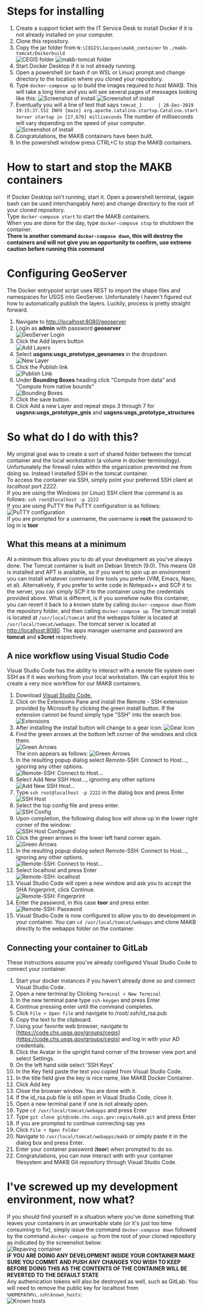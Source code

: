 # Steps for installing
1.  Create a support ticket with the IT Service Desk to install Docker if it is not already installed on your computer.
2.  Clone this repository.
3.  Copy the jar folder from `N:\CEGIS\Jacques\makb_container` to `./makb-tomcat/Dockerbuild`  
![CEGIS folder](images/install31.png)
![makb-tomcat folder](images/install32.png)
4.  Start Docker Desktop if it is not already running.
5.  Open a powershell (or bash if on WSL or Linux) prompt and change directory to the location where you cloned your repository.
6.  Type `docker-compose up` to build the images required to host MAKB.  This will take a long time and you will see several pages of messages looking like this:
![Screenshot of install](images/install61.png)
![Screenshot of install](images/install62.png)
7.  Eventually you will a line of text that says `tomcat_1      | 26-Dec-2019 19:15:37.552 INFO [main] org.apache.catalina.startup.Catalina.start Server startup in [27,679] milliseconds`  The number of milliseconds will vary depending on the speed of your computer. 
![Screenshot of install](images/install63.png) 
8.  Congratulations, the MAKB containers have been built.
9.  In the powershell window press CTRL+C to stop the MAKB containers.
# How to start and stop the MAKB containers
If Docker Desktop isn't running, start it.
Open a powershell terminal, (again bash can be used interchangably here) and change directory to the root of your cloned repository.  
Type `docker-compose start` to start the MAKB containers.  
When you are done for the day, type `docker-compose stop` to shutdown the container.   
__There is another command `docker-compose down`, this will destroy the containers and will not give you an opportunity to confirm, use extreme caution before running this command__
# Configuring GeoServer
The Docker entrypoint script uses REST to import the shape files and namespaces for USGS into GeoServer.  Unfortunately I haven't figured out how to automatically publish the layers. Luckily, process is pretty straight forward.
1.  Navigate to [http://localhost:8080/geoserver](http://localhost:8080/geoserver)
2.  Login as __admin__ with password __geoserver__  
![GeoServer Login](images/geoserver21.png) 
3.  Click the Add layers button  
![Add Layers](images/geoserver31.png) 
4.  Select __usgsns:usgs_prototype_geonames__ in the dropdown  
![New Layer](images/geoserver41.png)
5.  Click the Publish link  
![Publish Link](images/geoserver51.png)
6.  Under __Bounding Boxes__ heading click "Compute from data" and "Compute from native bounds"  
![Bounding Boxes](images/geoserver61.png)
7.  Click the save button.
8.  Click Add a new Layer and repeat steps 3 through 7 for __usgsns:usgs_prototype_gnis__ and __usgsns:usgs_prototype_structures__
# So what do I do with this?
My original goal was to create a sort of shared folder between the tomcat container and the local workstation (a volume in docker terminology). Unfortunately the firewall rules within the organization prevented me from doing so.  Instead I installed SSH in the tomcat container.  
To access the container via SSH, simply point your preferred SSH client at _localhost_ port _2222_.  
If you are using the Windows (or Linux) SSH client thw command is as follows: `ssh root@localhost -p 2222`  
If you are using PuTTY the PuTTY configuration is as follows:  
![PuTTY configuration](images/putty1.png)  
If you are prompted for a username, the username is __root__ the password to log in is __toor__
## What this means at a minimum
At a minimum this allows you to do all your development as you've always done.  The Tomcat container is built on Debian Stretch (9.0).  This means Git is installed and APT is available, so if you want to spin up an environment you can install whatever command line tools you prefer (VIM, Emacs, Nano, et al).  Alternatively, if you prefer to write code in Notepad++ and SCP it to the server, you can simply SCP it to the container using the credentials provided above.  What is different, is if you somehow nuke this container, you can revert it back to a known state by calling `docker-compose down` from the repository folder, and then calling `docker-compose up`.  The tomcat install is located at `/usr/local/tomcat` and the webapps folder is located at `/usr/local/tomcat/webapps`.  The tomcat server is located at [http://localhost:8080](http://localhost:8080).  The apps manager username and password are __tomcat__ and __s3cret__ respectively.
## A nice workflow using Visual Studio Code
Visual Studio Code has the ability to interact with a remote file system over SSH as if it was working from your local workstation.  We can exploit this to create a very nice workflow for our MAKB containers.
1.  Download [Visual Studio Code.](https://code.visualstudio.com/)
2.  Click on the Extensions Pane and install the Remote - SSH extension provided by Microsoft by clicking the green install button.  If the extension cannot be found simply type "SSH" into the search box:  
![Extensions](images/vs21.png)  
3.  After installing the install button will change to a gear icon:   ![Gear Icon](images/vs31.png)
4.  Find the green arrows at the bottom left corner of the windows and click them.  
![Green Arrows](images/vs41.png)  
The icon appears as follows: ![Green Arrows](images/vs42.png)  
5.  In the resulting popup dialog select Remote-SSH: Connect to Host..., ignoring any other options.  
![Remote-SSH: Connect to Host...](images/vs51.png)  
6.  Select Add New SSH Host..., ignoring any other options  
![Add New SSH Host...](images/vs61.png)  
7.  Type `ssh root@localhost -p 2222` in the dialog box and press Enter  
![SSH Host](images/vs71.png)  
8.  Select the top config file and press enter.  
![SSH Config](images/vs81.png)  
9.  Upon completion, the following dialog box will show up in the lower right corner of the window:  
![SSH Host Configured](images/vs91.png)  
10. Click the green arrows in the lower left hand corner again. ![Green Arrows](images/vs42.png)  
11. In the resulting popup dialog select Remote-SSH: Connect to Host..., ignoring any other options.  
![Remote-SSH: Connect to Host...](images/vs51.png)  
12. Select localhost and press Enter  
![Remote-SSH: localhost](images/vs121.png)  
13. Visual Studio Code will open a new window and ask you to accept the SHA fingerprint, click Continue.  
![Remote-SSH: Fingerprint](images/vs131.png)  
14. Enter the password, in this case __toor__ and press enter.  
![Remote-SSH: Password](images/vs141.png)  
15. Visual Studio Code is now configured to allow you to do development in your container. You can `cd /usr/local/tomcat/webapps` and clone MAKB directly to the webapps folder on the container.
## Connecting your container to GitLab
These instructions assume you've already configured Visual Studio Code to connect your container.  
1.  Start your docker instances if you haven't already done so and connect Visual Studio Code.
2.  Open a new terminal by Clicking `Terminal > New Terminal`
3.  In the new terminal pane type `ssh-keygen` and press Enter
4.  Continue pressing enter until the command completes.
5.  Click `File > Open file` and navigate to /root/.ssh/id_rsa.pub
6.  Copy the text to the clipboard.
7.  Using your favorite web browser, navigate to [https://code.chs.usgs.gov/groups/cegis](https://code.chs.usgs.gov/groups/cegis) and log in with your AD credentials.
8.  Click the Avatar in the upright hand corner of the browser view port and select Settings.
9.  On the left hand side select 'SSH Keys'
10. In the Key field paste the text you copied from Visual Studio Code.
11. In the title field give the key is nice name, like MAKB Docker Container.
12. Click Add key
13. Close the browser window. You are done with it.
14. If the id_rsa.pub file is still open in Visual Studio Code, close it.
15. Open a new terminal pane if one is not already open.
16. Type `cd /usr/local/tomcat/webapps` and press Enter
17. Type `git clone git@code.chs.usgs.gov:cegis/makb.git` and press Enter
18. If you are prompted to continue connecting say yes
19. Click `File > Open Folder`
20. Navigate to `/usr/local/tomcat/webapps/makb` or simply paste it in the dialog box and press Enter.  
21. Enter your container password (__toor__) when prompted to do so.  
22. Congratulations, you can now interact with with your container filesystem and MAKB Git repository through Visual Studio Code.










# I've screwed up my development environment, now what?
If you should find yourself in a situation where you've done something that leaves your containers in an unworkable state (or it's just too time consuming to fix), simply issue the command `docker-compose down` followed by the command `docker-compose up` from the root of your cloned repository as indicated by the screenshot below:  
![Repaving container](images/screwup1.png)  
__IF YOU ARE DOING ANY DEVELOPMENT INSIDE YOUR CONTAINER MAKE SURE YOU COMMIT AND PUSH ANY CHANGES YOU WISH TO KEEP BEFORE DOING THIS AS THE CONTENTS OF THE CONTAINER WILL BE REVERTED TO THE DEFAULT STATE__  
Any authenication tokens will also be destroyed as well, such as GitLab.  You will need to remove the public key for localhost from `%HOMEPATH%\.ssh\known_hosts`:  
![Known hosts](images/screwup2.png)  


